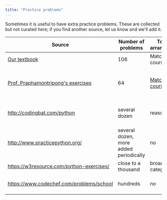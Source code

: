 ```yaml
---
title: "Practice problems"
...
```


Sometimes it is useful to have extra practice problems.
These are collected but not curated here; if you find another source, let us know and we'll add it.

Source | Number of problems | Topical arrangement | Solutions | Notes
-------|--------------------|---------------------|-----------|------
[Our textbook](http://www.spronck.net/pythonbook/pythonbook.pdf) | 106 | Matches course | [available](http://www.spronck.net/pythonbook/) | 
[Prof. Praphamontripong's exercises](http://www.cs.virginia.edu/~up3f/cs111x/python-practice.php) | 64 | [Matches course](https://piazza.com/class/j6m7hyps7tx66x?cid=142) | a few available | Prof. Praphamontripong has taught both 1110 and 1111 here at UVA
<http://codingbat.com/python> | several dozen | reasonable | live feedback, no solutions |
<http://www.practicepython.org/> | several dozen, more added periodically | no | available | 
<https://w3resource.com/python-exercises/> | close to a thousand | broad categories | available |
<https://www.codechef.com/problems/school> | hundreds | no | submission with account | accepts many languages, not just Python
